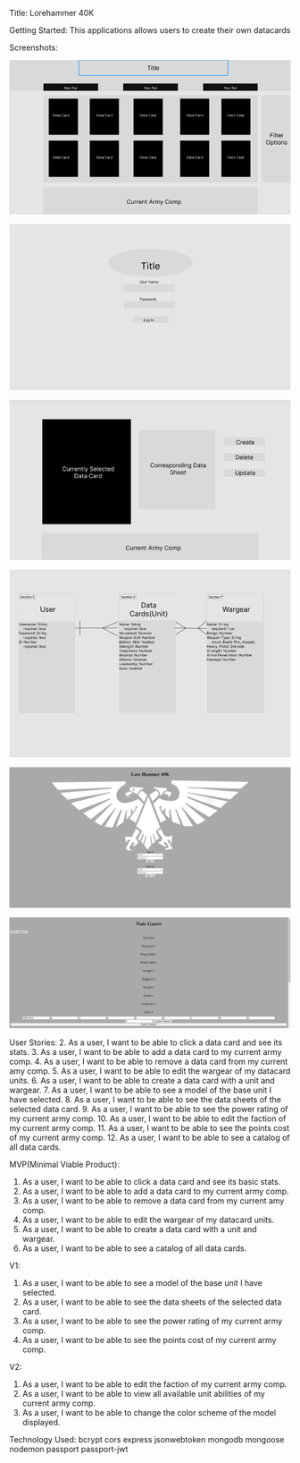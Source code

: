 Title: Lorehammer 40K

Getting Started: This applications allows users to create their own datacards

Screenshots:

![catalog](/Imgs/Project-2-Catalog.png)

![Home Pade](/Imgs/Project-2-Home-Page.png)

![Single Card](/Imgs/Project-2-Single-Card.png)

![ERD](/Imgs/Project-2-ERD.png)

![Home Page](/Imgs/Home-Page.png)

![Datacard](/Imgs/Datacard.png)

User Stories:
2. As a user, I want to be able to click a data card and see its stats.
3. As a user, I want to be able to add a data card to my current army comp.
4. As a user, I want to be able to remove a data card from my current amy comp.
5. As a user, I want to be able to edit the wargear of my datacard units.
6. As a user, I want to be able to create a data card with a unit and wargear.
7. As a user, I want to be able to see a model of the base unit I have selected.
8. As a user, I want to be able to see the data sheets of the selected data card.
9. As a user, I want to be able to see the power rating of my current army comp.
10. As a user, I want to be able to edit the faction of my current army comp.
11. As a user, I want to be able to see the points cost of my current army comp.
12. As a user, I want to be able to see a catalog of all data cards.

MVP(Minimal Viable Product):
1. As a user, I want to be able to click a data card and see its basic stats.
2. As a user, I want to be able to add a data card to my current army comp.
3. As a user, I want to be able to remove a data card from my current amy comp.
4. As a user, I want to be able to edit the wargear of my datacard units.
5. As a user, I want to be able to create a data card with a unit and wargear.
6. As a user, I want to be able to see a catalog of all data cards.

V1:
1. As a user, I want to be able to see a model of the base unit I have selected.
2. As a user, I want to be able to see the data sheets of the selected data card.
3. As a user, I want to be able to see the power rating of my current army comp.
4. As a user, I want to be able to see the points cost of my current army comp.

V2:
1. As a user, I want to be able to edit the faction of my current army comp.
2. As a user, I want to be able to view all available unit abilities of my current army comp.
3. As a user, I want to be able to change the color scheme of the model displayed.

Technology Used:
bcrypt
cors
express
jsonwebtoken
mongodb
mongoose
nodemon
passport
passport-jwt